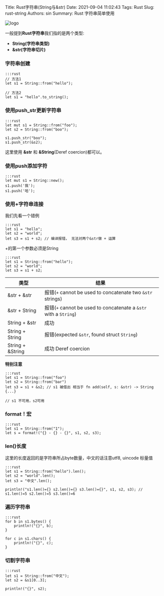 Title: Rust字符串(String与&str)
Date: 2021-09-04 11:02:43
Tags: Rust
Slug: rust-string
Authors: sin
Summary: Rust 字符串简单使用

![logo](https://gitee.com/xuanmingyi/imagebed/raw/master/img/5a248db40dd54029a86f7f6dfe0bb283~tplv-k3u1fbpfcp-zoom-1.png)


一般提到**Rust字符串**我们指的是两个类型:

* **String(字符串类型)**
* **&str(字符串切片)**



### 字符串创建

    :::rust
    // 方法1
    let s1 = String::from("hello");

    // 方法2
    let s1 = "hello".to_string();



### 使用push_str更新字符串

    :::rust
    let mut s1 = String::from("foo");
    let s2 = String::from("boo");

    s1.push_str("boo");
    s1.push_str(&s2);

这里使用 **&str** 和 **&String**(Deref coercion)都可以。 



### 使用push添加字符

    :::rust
    let mut s1 = String::new();
    s1.push('我');
    s1.push('哈');


### 使用+字符串连接

我们先看一个错例

    :::rust
    let s1 = "hello";
    let s2 = "world";
    let s3 = s1 + s2; // 编译报错， 无法对两个&str做 + 运算

+的第一个参数必须是String

    :::rust
    let s1 = String::from("hello");
    let s2 = "world";
    let s3 = s1 + s2;



| 类型            | 结果                                                         |
| --------------- | ------------------------------------------------------------ |
| &str + &str     | 报错(`+` cannot be used to concatenate two `&str` strings)   |
| &str + String   | 报错(`+` cannot be used to concatenate a `&str` with a `String`) |
| String + &str   | 成功                                                         |
| String + String | 报错(expected `&str`, found struct `String`)                 |
| String + &String | 成功 Deref coercion |



**特别注意**

    :::rust
    let s1 = String::from("foo")
    let s2 = String::from("bar")
    let s3 = s1 + &s2; // s1 被借出 相当于 fn add(self, s: &str) -> String {...}

    // s1 不可用，s2可用


### format！宏

    :::rust
    let s1 = String::from("1");
    let s = format!("{} - {} - {}", s1, s2, s3);


### len()长度

这里的长度返回的是字符串所占byte数量，中文的话注意utf8, uincode 标量值

    :::rust
    let s1 = String::from("hello").len();
    let s2 = "world".len();
    let s3 = "中文".len();

    println!("s1.len()={} s2.len()={} s3.len()={}", s1, s2, s3); // s1.len()=5 s2.len()=5 s3.len()=6


### 遍历字符串

    :::rust
    for b in s1.bytes() {
        println!("{}", b);
    }

    for c in s1.chars() {
        println!("{}", c);
    }


### 切割字符串

    :::rust
    let s1 = String::from("中文");
    let s2 = &s1[0..3];

    println!("{}", s2);
